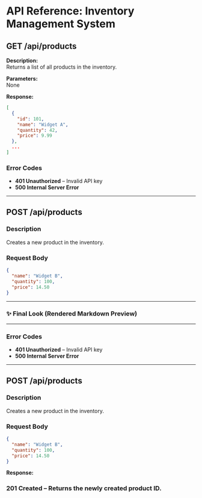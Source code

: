 # API Reference: Inventory Management System

## GET /api/products

**Description:**  
Returns a list of all products in the inventory.

**Parameters:**  
None

**Response:**
```json
[
  {
    "id": 101,
    "name": "Widget A",
    "quantity": 42,
    "price": 9.99
  },
  ...
]
```
### Error Codes

- **401 Unauthorized** – Invalid API key  
- **500 Internal Server Error**

---

## POST /api/products

### Description  
Creates a new product in the inventory.

### Request Body
```json
{
  "name": "Widget B",
  "quantity": 100,
  "price": 14.50
}
```

---

### ✨ Final Look (Rendered Markdown Preview)

---

### Error Codes

- **401 Unauthorized** – Invalid API key  
- **500 Internal Server Error**

---

## POST /api/products

### Description  
Creates a new product in the inventory.

### Request Body
```json
{
  "name": "Widget B",
  "quantity": 100,
  "price": 14.50
}
```
**Response:**
### 201 Created – Returns the newly created product ID.
